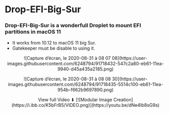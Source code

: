 # Drop-EFI-Big-Sur

###  Drop-EFI-Big-Sur is a wonderfull Droplet to mount EFI partitions in macOS 11
- It works from 10.12 to macOS 11 big Sur.
- Gatekeeper must be disable to using it.
<p align="center">
![Capture d’écran, le 2020-08-31 à 08 07 08](https://user-images.githubusercontent.com/6248794/91718432-547c2a80-eb61-11ea-9940-d45a435a2185.png)
</p>

<p align="center">
![Capture d’écran, le 2020-08-31 à 08 08 30](https://user-images.githubusercontent.com/6248794/91718435-5514c100-eb61-11ea-954b-f662b9697890.png)
</p>
<p align="center">
View full Video ⬇︎
[![Modular Image Creation](https://i.ibb.co/K5bFrB5/VIDEO.png)](https://youtu.be/dNe4Ib8sG9s)
</p>
